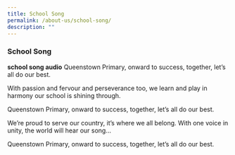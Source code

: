 ```yaml
---
title: School Song
permalink: /about-us/school-song/
description: ""
---
```

### **School Song**

**school song audio**
<audio>
    <source src="file\_name" type="audio\_file\_type">
</audio>
Queenstown Primary, onward to success, together, let’s all do our best.
	
With passion and fervour and perseverance too,  we learn and play in harmony our school is shining through.
	
Queenstown Primary, onward to success, together, let’s all do our best. 

We’re proud to serve our country, it’s where we all belong. With one voice in unity, the world will hear our song…

Queenstown Primary, onward to success, together, let’s all do our best.